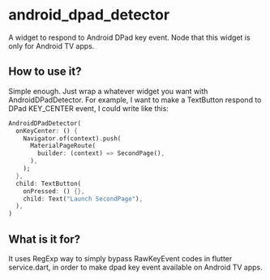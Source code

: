 # android_dpad_detector

A widget to respond to Android DPad key event. Node that this widget is only for Android TV apps.

## How to use it?

Simple enough. Just wrap a whatever widget you want with AndroidDPadDetector. For example, I want to make a TextButton respond to DPad KEY_CENTER event, I could write like this:

```dart
AndroidDPadDetector(
  onKeyCenter: () {
    Navigator.of(context).push(
      MaterialPageRoute(
        builder: (context) => SecondPage(),
      ),
    );
  },
  child: TextButton(
    onPressed: () {},
    child: Text("Launch SecondPage"),
  ),
)
```

## What is it for?

It uses RegExp way to simply bypass RawKeyEvent codes in flutter service.dart, in order to make dpad key event available on Android TV apps.

